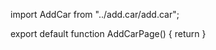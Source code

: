 import AddCar from "../add.car/add.car";


export default function AddCarPage() {
  return <AddCar></AddCar>
}
